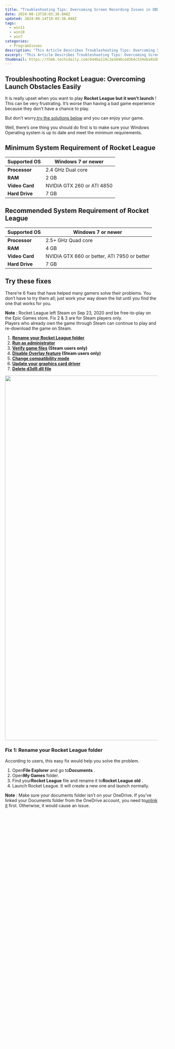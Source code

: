 ```yaml
---
title: "Troubleshooting Tips: Overcoming Screen Recording Issues in OBS Studio"
date: 2024-08-13T10:03:38.848Z
updated: 2024-08-14T10:03:38.848Z
tags:
  - win11
  - win10
  - win7
categories:
  - ProgramIssues
description: "This Article Describes Troubleshooting Tips: Overcoming Screen Recording Issues in OBS Studio"
excerpt: "This Article Describes Troubleshooting Tips: Overcoming Screen Recording Issues in OBS Studio"
thumbnail: https://thmb.techidaily.com/b44ba119c3a3d46ced364c534eba92d8a8e7f5db9a0f3270b71a79e318ccd253.jpg
---
```


## Troubleshooting Rocket League: Overcoming Launch Obstacles Easily

It is really upset when you want to play **Rocket League but it won’t launch** ! This can be very frustrating. It’s worse than having a bad game experience because they don’t have a chance to play.

 But don’t worry,[try the solutions below](https://tools.techidaily.com/drivereasy/download/) and you can enjoy your game.

 Well, there’s one thing you should do first is to make sure your Windows Operating system is up to date and meet the minimum requirements.

## **Minimum System Requirement of** Rocket League

| **Supported OS** | Windows 7 or newer         |
| ---------------- | -------------------------- |
| **Processor**    | 2.4 GHz Dual core          |
| **RAM**          | 2 GB                       |
| **Video Card**   | NVIDIA GTX 260 or ATI 4850 |
| **Hard Drive**   | 7 GB                       |

## Recommended **System Requirement of** Rocket League

| **Supported OS** | Windows 7 or newer                           |
| ---------------- | -------------------------------------------- |
| **Processor**    | 2.5+ GHz Quad core                           |
| **RAM**          | 4 GB                                         |
| **Video Card**   | NVIDIA GTX 660 or better, ATI 7950 or better |
| **Hard Drive**   | 7 GB                                         |

## Try these fixes

 There’re 6 fixes that have helped many gamers solve their problems. You don’t have to try them all; just work your way down the list until you find the one that works for you.

**Note** : Rocket League left Steam on Sep 23, 2020 and be free-to-play on the Epic Games store. Fix 2 & 3 are for Steam players only.  
 Players who already own the game through Steam can continue to play and re-download the game on Steam.

1. [**Rename your Rocket League folder**](https://tools.techidaily.com/drivereasy/download/)
2. **[Run as administrator](https://tools.techidaily.com/drivereasy/download/)**
3. **[Verify game files](https://tools.techidaily.com/drivereasy/download/) (Steam users only)**
4. **[Disable Overlay feature](https://tools.techidaily.com/drivereasy/download/) (Steam users only)**
5. **[Change compatibility mode](https://tools.techidaily.com/drivereasy/download/)**
6. **[Update your graphics card driver](https://tools.techidaily.com/drivereasy/download/)**
7. **[Delete d3d9.dll file](https://tools.techidaily.com/drivereasy/download/)**

<!-- affiliate ads begin -->
<a href="https://engwe.pxf.io/c/5597632/2093504/25579" target="_top" id="2093504"><img src="//a.impactradius-go.com/display-ad/25579-2093504" border="0" alt="" width="1200" height="1200"/></a><img height="0" width="0" src="https://imp.pxf.io/i/5597632/2093504/25579" style="position:absolute;visibility:hidden;" border="0" />
<!-- affiliate ads end -->
### Fix 1: Rename your Rocket League folder

According to users, this easy fix would help you solve the problem.

1. Open**File Explorer** and go to**Documents** .
2. Open**My Games** folder.
3. Find your**Rocket League** file and rename it to**Rocket League old** .
4. Launch Rocket League. It will create a new one and launch normally.

**Note** : Make sure your documents folder isn’t on your OneDrive. If you’ve linked your Documents folder from the OneDrive account, you need to[unlink it](https://superuser.com/questions/1205668/how-to-unlink-my-documents-folder-from-my-onedrive-account#comment1756728%5F1205668) first. Otherwise, it would cause an issue.

<!-- affiliate ads begin -->
<span id="1793213">
					<video width="1080" height="1620" style="cursor:pointer"
           poster="//a.impactradius-go.com/display-clicktoplayimage/1793213.jpeg"
           onclick="if(!this.playClicked){this.play();this.setAttribute('controls',true);this.playClicked=true;}">
	   <source src="//a.impactradius-go.com/display-ad/19135-1793213">
	   <img src="//a.impactradius-go.com/display-clicktoplayimage/1793213.jpeg" style="border: none; height: 100%; width: 100%; object-fit: contain">
	</video>
	<div style="width:1080px;text-align:center"><a href="javascript:window.open(decodeURIComponent('https%3A%2F%2Ftinyland.pxf.io%2Fc%2F5597632%2F1793213%2F19135'), '_blank');void(0);">Click here</a></div>
</span>
<img height="0" width="0" src="https://imp.pxf.io/i/5597632/1793213/19135" style="position:absolute;visibility:hidden;" border="0" />
<!-- affiliate ads end -->
### Fix 2: Run as administrator

 The privilege issue might be the reason for this problem. With high-integrity access, Rocket League can make full use of its features, running its function properly. So run the game as an administrator to see if this fixes your issue.

1. Navigate to the game installation folder. (If you can’t find it, you can go to Steam, right-click on the game > Properties > Local Files > Browse local files.)
2. Right-click on**Rocket League Launcher.exe** and click**Properties** .
3. Click**Compatibility** tab and check**Run as Administrator** .  
![](https://images.drivereasy.com/wp-content/uploads/2019/09/ad.jpg)
4. Click**Apply > OK** .
5. Run the game and check whether the issue is solved or not.

### Fix 3: Verify game files**(Steam users only)**

 This fix will check game files and verify if they are right. What else, it will download and repair the required files. If the**Rocket League won’t launch** issue is caused by corrupted game files, this fix could help you fix it.

1. Open the Steam client and navigate to **the LIBRARY tab** , then **right-click** on**Rocket League** and select **Properties** .  
![](https://images.drivereasy.com/wp-content/uploads/2019/08/Steam-verify-the-game-file-1.png)
2. Click **the LOCAL FILES tab** , then click **VERIFY INTEGRITY OF GAME CACHE…** . After that, click **CLOSE** .  
<!-- affiliate ads begin -->
<a href="https://purchase.swifdoo.com/order/checkout.php?PRODS=38709260&QTY=1&AFFILIATE=108875&CART=1"><img src="https://secure.avangate.com/images/merchant/8b932759a5a04ddb34bf79e3f9072e4b/products/Product%20box%20white-1024x1024.png" border="0">SwifDoo PDF Perpetual (2-PC)  Free upgrade. No monthly fees ever. </a>
<!-- affiliate ads end -->
![](https://images.drivereasy.com/wp-content/uploads/2019/08/Steam-verify-the-game-file-2.png)
3. Launch Rocket League to check.

<!-- affiliate ads begin -->
<a href="https://imp.i357552.net/c/5597632/863039/11832" target="_top" id="863039"><img src="//a.impactradius-go.com/display-ad/11832-863039" border="0" alt="" width="300" height="250"/></a>
<!-- affiliate ads end -->
### Fix 4: Disable Overlay feature**(Steam users only)**

 Sometimes the Steam Overlay feature can be the reason for troubles. So you can disable these option to see whether it helps or not.

1. In the Steam client, click the**Steam** button in the topper left corner and click**Settings** .  
![](https://images.drivereasy.com/wp-content/uploads/2019/09/setting.jpg)
2. Choose the**In-Game** tab, uncheck these boxes to disable the Overlay options. Then click**OK** .  
![](https://images.drivereasy.com/wp-content/uploads/2019/09/settings.jpg)
3. Run the game to check.

<!-- affiliate ads begin -->
<a href="https://imp.i110150.net/c/5597632/924299/11305" target="_top" id="924299"><img src="//a.impactradius-go.com/display-ad/11305-924299" border="0" alt="" width="520" height="100"/></a>
<!-- affiliate ads end -->
### Fix 5: Change compatibility mode

 Running Rocket League Launcher in compatibility mode is a way to solve many problems. This Rocket League won’t launch problem may be caused by the incompatibility with the system. So changing the compatibility mode may help you solve the issue.

1. Navigate to the Rocket League saving folder.
2. Right-click on Rocket League Launcher and click **Properties** .
3. In the Compatibility tab, click **Run this program in compatibility mode for** . Then choose the system in the drop-down menu.  
<!-- affiliate ads begin -->
<a href="https://appsumo.8odi.net/c/5597632/2075461/7443" target="_top" id="2075461"><img src="//a.impactradius-go.com/display-ad/7443-2075461" border="0" alt="" width="1200" height="600"/></a><img height="0" width="0" src="https://appsumo.8odi.net/i/5597632/2075461/7443" style="position:absolute;visibility:hidden;" border="0" />
<!-- affiliate ads end -->
![](https://images.drivereasy.com/wp-content/uploads/2019/08/com.jpg)
4. Click **OK** then run Rocket League to check.

 If this fix doesn’t help, don’t worry, move to the next one.

<!-- affiliate ads begin -->
<a href="https://secure.2checkout.com/order/checkout.php?PRODS=4728277&QTY=1&AFFILIATE=108875&CART=1"><img src="https://secure.avangate.com/images/merchant/f7f07e7dab09533bc71247a5b29a7373/products/1_iDeviceMessageBox.png" border="0"></a>
<!-- affiliate ads end -->
### Fix 6: Update your graphics card driver

 It is very important to update your graphics card drivers. Windows 10 doesn’t always give you the latest version. But with outdated or wrong drivers, you may encounter Rocket League won’t launch issues. So it’s really important to keep your drivers updated to get a better gaming experience.

 There are two ways you can update your driver: manually and automatically.

**[Option 1 – Manually](https://tools.techidaily.com/drivereasy/download/)**  – You’ll need some computer skills and patience to update your drivers this way because you need to find exactly the right driver online, download it, and install it step by step.

OR

**[Option 2 – Automatically (Recommended)](https://www.drivereasy.com/knowledge/solved-rocket-league-wont-launch/#op2)**  – This is the quickest and easiest option. It’s all done with just a couple of mouse clicks – easy even if you’re a computer newbie.

#### **Option 1 –** **Download and install the driver manually**

 You can download graphics drivers from the manufacturer official website. Search for the model you have and find the correct driver that suits your specific operating system. Then download the driver manually.

#### **Option 2 – Automatically update drivers**

 If you don’t have time or patience to manually update your graphics drivers, you can do it automatically with **[Driver Easy](https://tools.techidaily.com/drivereasy/download/)**  .

 Driver Easy will automatically recognize your system and find the correct drivers for it. You don’t need to know exactly what system your computer is running, you don’t need to risk downloading and installing the wrong driver, and you don’t need to worry about making a mistake when installing.

 You can update your drivers automatically with either the **FREE** or the **Pro** version of Driver Easy. But with the Pro version it takes just 2 clicks (and you get full support and a **30-day money back guarantee** ):

1. **[Download](https://tools.techidaily.com/drivereasy/download/)**  and install Driver Easy.
2. Run Driver Easy and click the **Scan Now** button. Driver Easy will then scan your computer and detect any problem drivers.  
<!-- affiliate ads begin -->
<a href="https://secure.2checkout.com/order/checkout.php?PRODS=2337838&QTY=1&AFFILIATE=108875&CART=1"><iframe width="640" height="390" src="https://www.youtube.com/embed/rzZwphIv4RM" title="APFill - Ink and Toner Coverage Calculator" frameborder="0" allow="accelerometer; autoplay; clipboard-write; encrypted-media; gyroscope; picture-in-picture; web-share" referrerpolicy="strict-origin-when-cross-origin" allowfullscreen></iframe></a>
<!-- affiliate ads end -->
![](https://images.drivereasy.com/wp-content/uploads/2019/08/NVIDIA-18.jpg)
3. Click the **Update**  button next to the flagged driver to automatically download the correct version of that driver, then you can manually install it (you can do this with the FREE version).  
 Or click **Update All** to automatically download and install the correct version of _all_ the drivers that are missing or out of date on your system. (This requires the **[Pro version](https://tools.techidaily.com/drivereasy/download/)**  which comes with full support and a 30-day money back guarantee. You’ll be prompted to upgrade when you click Update All.)  
![](https://images.drivereasy.com/wp-content/uploads/2019/08/NVIDIA-Geoforce.jpg)
4. Relaunch the game and check whether the problem is resolved or not.

**The Pro version of Driver Easy** comes with full technical support.  
 If you need assistance, please contact **Driver Easy’s support team** at **[support@drivereasy.com](https://tools.techidaily.com/drivereasy/download/) .**

<!-- affiliate ads begin -->
<a href="https://coinrule.sjv.io/c/5597632/1958374/18409" target="_top" id="1958374"><img src="//a.impactradius-go.com/display-ad/18409-1958374" border="0" alt="" width="300" height="300"/></a><img height="0" width="0" src="https://imp.pxf.io/i/5597632/1958374/18409" style="position:absolute;visibility:hidden;" border="0" />
<!-- affiliate ads end -->
### Fix 7: Delete d3d9.dll file

 If the file d3d9.dll was wrongly put in the game folder, Rocket League may have won’t launched the issue. You can fix the issue by simply deleting this file.

1. Navigate to the Rocket League saving folder. (If you can’t find it, you can go to Steam, right-click on the game >**Properties** \>**Local Files** \>**Browse local files** .)
2. Double click**Binaries > Win 32** . You’ll see**d3d9.dll** in this folder.
3. Right-click on**d3d9.dll** and click**Delete** .
4. Run Rocket League to check.

---

 We hope you find the above information helpful. And if you have any ideas, suggestions, or questions, feel free to leave a comment below.

* [games](https://tools.techidaily.com/drivereasy/download/)

<ins class="adsbygoogle"
     style="display:block"
     data-ad-format="autorelaxed"
     data-ad-client="ca-pub-7571918770474297"
     data-ad-slot="1223367746"></ins>



<ins class="adsbygoogle"
     style="display:block"
     data-ad-client="ca-pub-7571918770474297"
     data-ad-slot="8358498916"
     data-ad-format="auto"
     data-full-width-responsive="true"></ins>

<span class="atpl-alsoreadstyle">Also read:</span>
<div><ul>
<li><a href="https://desktop-recording.techidaily.com/new-enhance-your-video-meetings-with-snap-shots-on-zoom/"><u>[New] Enhance Your Video Meetings with Snap Shots on Zoom</u></a></li>
<li><a href="https://facebook-record-videos.techidaily.com/new-in-2024-discovering-ideal-hashtags-for-your-youtube-videos/"><u>[New] In 2024, Discovering Ideal Hashtags for Your YouTube Videos</u></a></li>
<li><a href="https://article-helps.techidaily.com/new-in-2024-start-at-vectors-beginning-a-short-overview-of-forms-and-tools/"><u>[New] In 2024, Start at Vector's Beginning  A Short Overview of Forms & Tools</u></a></li>
<li><a href="https://digital-screen-recording.techidaily.com/updated-2024-approved-automating-meeting-times-a-google-meet-essential/"><u>[Updated] 2024 Approved  Automating Meeting Times  A Google Meet Essential</u></a></li>
<li><a href="https://instagram-video-recordings.techidaily.com/updated-the-roadmap-to-an-influential-instagram-profile-six-simple-steps-for-following-and-verified-recognition-for-2024/"><u>[Updated] The Roadmap to an Influential Instagram Profile  Six Simple Steps for Following and Verified Recognition for 2024</u></a></li>
<li><a href="https://article-tips.techidaily.com/20-best-video-editors-compatible-with-dji-videos-for-2024/"><u>20 Best Video Editors Compatible with DJi Videos for 2024</u></a></li>
<li><a href="https://hardware-tips.techidaily.com/arctics-ln2-coolers-and-intel-chips-protect-your-warranty-with-custom-fitted-contact-frame-kits-for-optimal-performance/"><u>Arctic's LN2 Coolers and Intel Chips: Protect Your Warranty with Custom-Fitted Contact Frame Kits for Optimal Performance</u></a></li>
<li><a href="https://tech-haven.techidaily.com/artists-guide-safeguarding-masterpieces-against-copycat-ai-using-the-power-of-nightshade/"><u>Artists' Guide: Safeguarding Masterpieces Against Copycat AI Using the Power of Nightshade</u></a></li>
<li><a href="https://win-able.techidaily.com/avoiding-crashes-expert-advice-on-handling-the-fatal-error-ark/"><u>Avoiding Crashes: Expert Advice on Handling the 'Fatal Error Ark'</u></a></li>
<li><a href="https://win-able.techidaily.com/beat-the-blur-ultimate-6-step-guide-to-smooth-play-of-hogwarts-legacy/"><u>Beat the Blur: Ultimate 6-Step Guide to Smooth Play of Hogwarts Legacy</u></a></li>
<li><a href="https://win-able.techidaily.com/better-gaming-performance-overcoming-high-ping-in-blossoms-pc-version/"><u>Better Gaming Performance: Overcoming High Ping in Blossom's PC Version</u></a></li>
<li><a href="https://win-able.techidaily.com/boost-your-valheim-experience-by-eliminating-high-latency-on-windows-systems/"><u>Boost Your Valheim Experience by Eliminating High Latency on Windows Systems</u></a></li>
<li><a href="https://win-able.techidaily.com/corrected-itunes-sound-setup-enhance-your-listening-experience/"><u>Corrected iTunes' Sound Setup: Enhance Your Listening Experience</u></a></li>
<li><a href="https://win-able.techidaily.com/crash-no-more-patching-up-destiny-2s-beyond-light-expansion-for-a-smooth-experience-on-pc/"><u>Crash No More: Patching Up Destiny 2’S Beyond Light Expansion for a Smooth Experience on PC</u></a></li>
<li><a href="https://win-able.techidaily.com/fixing-latency-problems-in-league-of-legends-a-comprehensive-guide/"><u>Fixing Latency Problems in League of Legends: A Comprehensive Guide</u></a></li>
<li><a href="https://win-able.techidaily.com/fortnite-video-memory-problem-heres-how-to-resolve-it-once-and-for-all/"><u>Fortnite Video Memory Problem? Here’s How to Resolve It Once and For All!</u></a></li>
<li><a href="https://win-able.techidaily.com/guide-to-correcting-and-avoiding-frostpunks-system-errors-during-play/"><u>Guide to Correcting and Avoiding Frostpunk's System Errors During Play</u></a></li>
<li><a href="https://fake-location.techidaily.com/how-to-change-google-play-location-on-realme-12-5g-drfone-by-drfone-virtual-android/"><u>How to Change Google Play Location On Realme 12 5G | Dr.fone</u></a></li>
<li><a href="https://win-able.techidaily.com/how-to-fix-csgo-stuttering-issues-easily/"><u>How to Fix CS:GO Stuttering Issues Easily</u></a></li>
<li><a href="https://win-able.techidaily.com/how-to-fix-stardew-valley-keeps-crashing-on-pc/"><u>How to Fix Stardew Valley Keeps Crashing on PC</u></a></li>
<li><a href="https://blog-min.techidaily.com/how-to-remove-google-frp-lock-on-honor-magic-5-pro-by-drfone-android-unlock-remove-google-frp/"><u>How to remove Google FRP Lock on Honor Magic 5 Pro</u></a></li>
<li><a href="https://win-able.techidaily.com/how-to-resolve-when-utorrent-keeps-crashing-top-7-strategies/"><u>How to Resolve When UTorrent Keeps Crashing: Top 7 Strategies</u></a></li>
<li><a href="https://win-able.techidaily.com/how-to-solve-dying-light-2s-stuttering-and-low-fps-problems-on-pc-step-by-step-guide/"><u>How To Solve Dying Light 2'S Stuttering and Low FPS Problems on PC - Step-by-Step Guide</u></a></li>
<li><a href="https://win-able.techidaily.com/how-to-solve-the-infamous-roblox-error-277-for-pc-users/"><u>How to Solve the Infamous Roblox Error 277 for PC Users</u></a></li>
<li><a href="https://win-able.techidaily.com/how-to-stop-state-of-decay-2-from-crashing-expert-advice-and-solutions/"><u>How to Stop State of Decay 2 From Crashing : Expert Advice and Solutions</u></a></li>
<li><a href="https://unlock-android.techidaily.com/in-2024-6-proven-ways-to-unlock-xiaomi-redmi-note-12t-pro-phone-when-you-forget-the-password-by-drfone-android/"><u>In 2024, 6 Proven Ways to Unlock Xiaomi Redmi Note 12T Pro Phone When You Forget the Password</u></a></li>
<li><a href="https://some-techniques.techidaily.com/in-2024-examining-instagrams-unusual-video-aspect-ratio-anomalies/"><u>In 2024, Examining Instagram's Unusual Video Aspect Ratio Anomalies</u></a></li>
<li><a href="https://android-unlock.techidaily.com/in-2024-how-to-reset-a-locked-samsung-galaxy-m14-5g-phone-by-drfone-android/"><u>In 2024, How to Reset a Locked Samsung Galaxy M14 5G Phone</u></a></li>
<li><a href="https://android-pokemon-go.techidaily.com/in-2024-will-pokemon-go-ban-the-account-if-you-use-pgsharp-on-lava-yuva-2-pro-drfone-by-drfone-virtual-android/"><u>In 2024, Will Pokémon Go Ban the Account if You Use PGSharp On Lava Yuva 2 Pro | Dr.fone</u></a></li>
<li><a href="https://win-able.techidaily.com/launching-triumph-how-to-resolve-baldurs-gate-3-not-starting-problems/"><u>Launching Triumph: How to Resolve Baldur's Gate 3 Not Starting Problems</u></a></li>
<li><a href="https://win-able.techidaily.com/mastering-stability-expert-advice-to-prevent-freezing-and-crashing-during-your-play-of-persona-4-golden/"><u>Mastering Stability: Expert Advice to Prevent Freezing & Crashing During Your Play of Persona 4 Golden</u></a></li>
<li><a href="https://win-able.techidaily.com/mastering-visual-stability-in-racing-games-fixes-for-forza-horizon-5s-latest-driver-update-challenges/"><u>Mastering Visual Stability in Racing Games: Fixes for Forza Horizon 5'S Latest Driver Update Challenges</u></a></li>
<li><a href="https://win-able.techidaily.com/overcoming-common-utorrent-hurdles-with-7-reliable-fix-techniques/"><u>Overcoming Common uTorrent Hurdles with 7 Reliable Fix Techniques</u></a></li>
<li><a href="https://tech-recovery.techidaily.com/overcoming-windows-11s-protectorate-hurdle-for-file-modification-rights/"><u>Overcoming Windows 11'S Protectorate Hurdle for File Modification Rights</u></a></li>
<li><a href="https://win-able.techidaily.com/resolved-how-to-unstick-black-ops-cold-war-game-when-compiling-shaders-gets-held-up/"><u>Resolved! How to Unstick Black Ops Cold War Game When Compiling Shaders Gets Held Up</u></a></li>
<li><a href="https://win-able.techidaily.com/resolving-assassins-creed-valhallas-recurring-pc-system-errors-and-freezes/"><u>Resolving Assassin's Creed Valhalla's Recurring PC System Errors and Freezes</u></a></li>
<li><a href="https://win-able.techidaily.com/resolving-code-breakers-a-step-by-step-guide-to-fixing-dev-error-5573-on-ps4-and-xbox/"><u>Resolving Code Breakers: A Step-by-Step Guide to Fixing Dev Error 5573 on PS4 and Xbox</u></a></li>
<li><a href="https://win-able.techidaily.com/resolving-steam-errors-getting-helldivers-2-up-and-running-again/"><u>Resolving Steam Errors: Getting Helldivers 2 Up and Running Again</u></a></li>
<li><a href="https://win-able.techidaily.com/solution-steps-preventing-crashes-of-wallpaper-engine-in-modern-windows-os/"><u>Solution Steps: Preventing Crashes of Wallpaper Engine in Modern Windows OS</u></a></li>
<li><a href="https://win-able.techidaily.com/solving-battle-royale-blues-eradicating-call-of-duty-warzone-disc-read-issues-version-50-31/"><u>Solving Battle Royale Blues: Eradicating Call of Duty: Warzone Disc Read Issues [Version 5.0, 3.1]</u></a></li>
<li><a href="https://win-amazing.techidaily.com/step-by-step-installing-ethernet-card-drivers-on-insignia-devices-free-guide/"><u>Step by Step: Installing Ethernet Card Drivers on Insignia Devices – Free Guide</u></a></li>
<li><a href="https://win-able.techidaily.com/step-by-step-guide-overcoming-forbidden-play-in-fortnite/"><u>Step-by-Step Guide: Overcoming Forbidden Play in Fortnite</u></a></li>
<li><a href="https://win-able.techidaily.com/step-by-step-instructions-to-install-and-enable-hyper-v-on-windows-11/"><u>Step-by-Step Instructions to Install and Enable Hyper-V on Windows 11</u></a></li>
<li><a href="https://extra-tips.techidaily.com/toolwiz-unveiled-the-full-scope-photo-software-review/"><u>Toolwiz Unveiled - The Full Scope Photo Software Review</u></a></li>
<li><a href="https://win-able.techidaily.com/top-tricks-to-eliminate-high-ping-while-playing-valheim-on-pc/"><u>Top Tricks to Eliminate High Ping While Playing Valheim on PC</u></a></li>
<li><a href="https://win-able.techidaily.com/troubled-by-bluestacks-crashes-fix-them-all-within-5-minutes/"><u>Troubled by BlueStacks Crashes? Fix Them All Within 5 Minutes!</u></a></li>
<li><a href="https://win-able.techidaily.com/troubleshooting-guide-solving-rapid-control-interruptions-with-ease/"><u>Troubleshooting Guide: Solving Rapid Control Interruptions with Ease</u></a></li>
<li><a href="https://win-able.techidaily.com/troubleshooting-pacific-drive-failure-step-by-step-solutions/"><u>Troubleshooting Pacific Drive Failure: Step-by-Step Solutions</u></a></li>
<li><a href="https://win-able.techidaily.com/troubleshooting-steps-for-successful-overwatch-launches/"><u>Troubleshooting Steps for Successful Overwatch Launches</u></a></li>
<li><a href="https://win-able.techidaily.com/ultimate-fixes-for-directdraw-glitches-in-windows-applications/"><u>Ultimate Fixes for DirectDraw Glitches in Windows Applications</u></a></li>
<li><a href="https://pokemon-go-android.techidaily.com/ultimate-guide-to-get-the-meltan-box-pokemon-go-for-realme-gt-neo-5-se-drfone-by-drfone-virtual-android/"><u>Ultimate guide to get the meltan box pokemon go For Realme GT Neo 5 SE | Dr.fone</u></a></li>
</ul></div>
